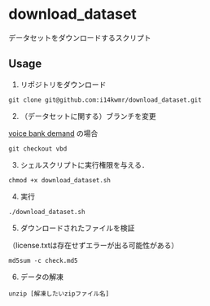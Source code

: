 # download_dataset
データセットをダウンロードするスクリプト



## Usage

1. リポジトリをダウンロード

```
git clone git@github.com:i14kwmr/download_dataset.git
```

2. （データセットに関する）ブランチを変更

[voice bank demand](https://datashare.ed.ac.uk/handle/10283/1942?show=full) の場合

```
git checkout vbd
```

3. シェルスクリプトに実行権限を与える．

```
chmod +x download_dataset.sh
```

4. 実行

```
./download_dataset.sh
```

5. ダウンロードされたファイルを検証

（license.txtは存在せずエラーが出る可能性がある）

```
md5sum -c check.md5
```

6. データの解凍
```
unzip [解凍したいzipファイル名]
```
